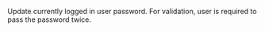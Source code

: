 Update currently logged in user password. For validation, user is required to pass the password twice.
